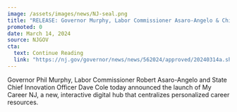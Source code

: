 ```yaml
---
image: /assets/images/news/NJ-seal.png
title: "RELEASE: Governor Murphy, Labor Commissioner Asaro-Angelo & Chief Innovation Officer Cole Announce Launch of My Career NJ"
promoted: 0
date: March 14, 2024 
source: NJGOV
cta:
  text: Continue Reading
  link: "https://nj.gov/governor/news/news/562024/approved/20240314a.shtml"
---
```


Governor Phil Murphy, Labor Commissioner Robert Asaro-Angelo and State Chief Innovation Officer Dave Cole today announced the launch of My Career NJ, a new, interactive digital hub that centralizes personalized career resources.
